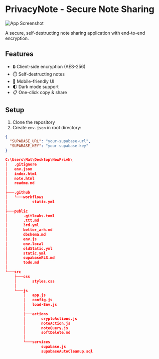 # PrivacyNote - Secure Note Sharing

![App Screenshot](public/screenshot.png)

A secure, self-destructing note sharing application with end-to-end encryption.

## Features

- 🔒 Client-side encryption (AES-256)
- ⏱️ Self-destructing notes
- 📱 Mobile-friendly UI
- 🌓 Dark mode support
- 📋 One-click copy & share

## Setup

1. Clone the repository
2. Create `env.json` in root directory:
```json
{
  "SUPABASE_URL": "your-supabase-url",
  "SUPABASE_KEY": "your-supabase-key"
}

C:\Users\Mat\Desktop\NewPrivN\
│   .gitignore
│   env.json
│   index.html
│   note.html
│   readme.md
│
├───.github
│   └───workflows
│           static.yml
│
├───public
│       .gitleaks.toml
│       .ttt.md
│       3rd.yml
│       better_arh.md
│       dbshema.md
│       env.js
│       env.local
│       oldStatic.yml
│       static.yml
│       supabaseRLS.md
│       todo.md
│
└───src
    ├───css
    │       styles.css
    │
    └───js
        │   app.js
        │   config.js
        │   load-Env.js
        │
        ├───actions
        │       cryptoActions.js
        │       noteAction.js
        │       noteQuery.js
        │       softDelete.md
        │
        └───services
                supabase.js
                supabaseAutoCleanup.sql